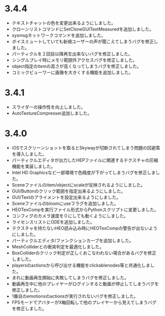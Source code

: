 # 3.4.4
- テキストチャットの色を変更出来るようにしました。
- クローンリストコマンドにSetCloneGUITextMeasuredを追加しました。
- sysmsgネットワークコマンドを追加しました。
- ボイスミュートしていても新規ユーザーの声が聞こえてしまうバグを修正しました。
- パーティクルを２回目以降再生出来ないバグを修正しました。
- シングルプレイ時にメモリ範囲外アクセスバグを修正しました。
- object指定のitemの高さが高くなってしまうバグを修正しました。
- コミックビューワーに画像を大きくする機能を追加しました。

# 3.4.1
- スライダーの操作性を向上しました。
- AutoTextureCompresser追加しました。

# 3.4.0
- iOSでスクリーンショットを取るとSkywayが切断されてしまう問題の回避策を導入しました。
- パーティクルエディタが出力したHEPファイルに関連するテクスチャの圧縮機能を実装しました。
- Intel HD Graphicsなど一部環境で色精度が下がってしまうバグを修正しました。
- Sceneファイルのitem/objectにscaleが反映されるようにしました。
- GUI/Buttonのクリック範囲を指定出来るようにしました。
- GUI/Textのアライメントを設定出来るようにしました。
- Sceneファイルのbloomにuseフラグを追加しました。
- HEOTexCompを実行ファイル形式からPythonスクリプトに変更しました。
- コンフィグのカメラ速度を０にしても動くようにしました。
- ライセンスリストにODEを追加しました。
- テクスチャを持たないHEO読み込み時にHEOTexCompの警告が出ないようにしました。
- パーティクルエディタ/ファンクションカーブを追加しました。
- MeshColliderとの衝突判定を最適化しました。
- BoxColliderのクリック判定が正しくおこなわれない場合があるバグを修正しました。
- playersのactionsから呼び出せる機能をclickablenodes等と共通化しました。
- まれに動画再生開始に失敗してしまうバグを修正しました。
- 動画再生中に他のプレイヤーがログインすると動画が停止してしまうバグを修正しました。
- 1番目のemotionsのactionsが実行されないバグを修正しました。
- FPSモードでアバターがX軸回転して他のプレイヤーから見えてしまうバグを修正しました。